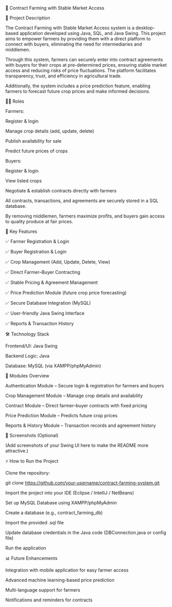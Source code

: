 🌾 Contract Farming with Stable Market Access


📌 Project Description

The Contract Farming with Stable Market Access system is a desktop-based application developed using Java, SQL, and Java Swing.
This project aims to empower farmers by providing them with a direct platform to connect with buyers, eliminating the need for intermediaries and middlemen.

Through this system, farmers can securely enter into contract agreements with buyers for their crops at pre-determined prices, ensuring stable market access and reducing risks of price fluctuations. The platform facilitates transparency, trust, and efficiency in agricultural trade.

Additionally, the system includes a price prediction feature, enabling farmers to forecast future crop prices and make informed decisions.

👨‍🌾 Roles

Farmers:

Register & login

Manage crop details (add, update, delete)

Publish availability for sale

Predict future prices of crops

Buyers:

Register & login

View listed crops

Negotiate & establish contracts directly with farmers

All contracts, transactions, and agreements are securely stored in a SQL database.

By removing middlemen, farmers maximize profits, and buyers gain access to quality produce at fair prices.

🚀 Key Features

✅ Farmer Registration & Login

✅ Buyer Registration & Login

✅ Crop Management (Add, Update, Delete, View)

✅ Direct Farmer–Buyer Contracting

✅ Stable Pricing & Agreement Management

✅ Price Prediction Module (future crop price forecasting)

✅ Secure Database Integration (MySQL)

✅ User-friendly Java Swing Interface

✅ Reports & Transaction History

🛠️ Technology Stack

Frontend/UI: Java Swing

Backend Logic: Java

Database: MySQL (via XAMPP/phpMyAdmin)

📂 Modules Overview

Authentication Module – Secure login & registration for farmers and buyers

Crop Management Module – Manage crop details and availability

Contract Module – Direct farmer–buyer contracts with fixed pricing

Price Prediction Module – Predicts future crop prices

Reports & History Module – Transaction records and agreement history

📸 Screenshots (Optional)

(Add screenshots of your Swing UI here to make the README more attractive.)

⚡ How to Run the Project

Clone the repository:

git clone https://github.com/your-username/contract-farming-system.git


Import the project into your IDE (Eclipse / IntelliJ / NetBeans)

Set up MySQL Database using XAMPP/phpMyAdmin

Create a database (e.g., contract_farming_db)

Import the provided .sql file

Update database credentials in the Java code (DBConnection.java or config file)

Run the application

📊 Future Enhancements

Integration with mobile application for easy farmer access

Advanced machine learning-based price prediction

Multi-language support for farmers

Notifications and reminders for contracts

